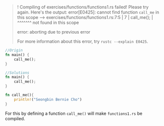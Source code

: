 >! Compiling of exercises/functions/functions1.rs failed! Please try again. Here's the output:
>error[E0425]: cannot find function `call_me` in this scope
> --> exercises/functions/functions1.rs:7:5
>  |
>7 |     call_me();
>  |     ^^^^^^^ not found in this scope
>
>error: aborting due to previous error
>
>For more information about this error, try `rustc --explain E0425`.

```rust
//Origin
fn main() {
    call_me();
}
```

```rust
//Solutions
fn main() {
    call_me();
}

fn call_me(){
    println!("Seongbin Bernie Cho")
}
```

For this by defining a function `call_me()` will make `functions1.rs` be compiled.